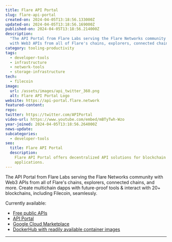 ```yaml
---
title: Flare API Portal
slug: flare-api-portal
created-on: 2024-04-05T13:18:56.133000Z
updated-on: 2024-04-05T13:18:56.169000Z
published-on: 2024-04-05T13:18:56.214000Z
description:
  "The API Portal from Flare Labs serving the Flare Networks community
  with Web3 APIs from all of Flare's chains, explorers, connected chains, and more."
category: tooling-productivity
tags:
  - developer-tools
  - infrastructure
  - network-tools
  - storage-infrastructure
tech:
  - filecoin
image:
  url: /assets/images/api_twitter_360.png
  alt: Flare API Portal Logo
website: https://api-portal.flare.network
featured-content:
repo:
twitter: https://twitter.com/APIPortal
video-url: https://www.youtube.com/embed/mBTyTwh-Wzo
year-joined: 2024-04-05T13:18:56.264000Z
news-update:
subcategories:
  - developer-tools
seo:
  title: Flare API Portal
  description:
    Flare API Portal offers decentralized API solutions for blockchain
    applications.
---
```


The API Portal from Flare Labs serving the Flare Networks community with Web3 APIs from all of Flare's chains, explorers, connected chains, and more. Create multichain dapps with future-proof tools & interact with 20+ blockchains, including Filecoin, seamlessly.

Currently available:

- [Free public APIs](https://docs.flare.network/dev/reference/network-config/#connected-networks)
- [API Portal](https://api-portal.flare.network/apis)
- [Google Cloud Marketplace](https://console.cloud.google.com/marketplace/product/flare-public/api-portal-flare-network)
- [DockerHub with readily available container images](https://hub.docker.com/u/flarefoundation)

---
